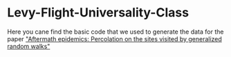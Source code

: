 # Levy-Flight-Universality-Class
Here you cane find the basic code that we used to generate the data for the paper ["Aftermath epidemics: Percolation on the sites visited by generalized random walks"]([https://pages.github.com/](https://arxiv.org/pdf/2303.06117))
